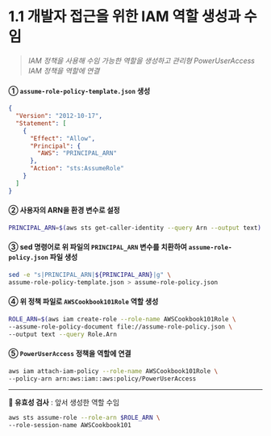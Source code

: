 # 1.1 개발자 접근을 위한 IAM 역할 생성과 수임

> _IAM 정책을 사용해 수임 가능한 역할을 생성하고 관리형 PowerUserAccess IAM 정책을 역할에 연결_

#### ① `assume-role-policy-template.json` 생성

```json
{
  "Version": "2012-10-17",
  "Statement": [
    {
      "Effect": "Allow",
      "Principal": {
        "AWS": "PRINCIPAL_ARN"
      },
      "Action": "sts:AssumeRole"
    }
  ]
}
```

#### ② 사용자의 ARN을 환경 변수로 설정

```bash
PRINCIPAL_ARN=$(aws sts get-caller-identity --query Arn --output text)
```

#### ③ sed 명령어로 위 파일의 `PRINCIPAL_ARN` 변수를 치환하여 `assume-role-policy.json` 파일 생성

```bash
sed -e "s|PRINCIPAL_ARN|${PRINCIPAL_ARN}|g" \
assume-role-policy-template.json > assume-role-policy.json
```

#### ④ 위 정책 파일로 `AWSCookbook101Role` 역할 생성

```bash
ROLE_ARN=$(aws iam create-role --role-name AWSCookbook101Role \
--assume-role-policy-document file://assume-role-policy.json \
--output text --query Role.Arn
```

#### ⑤ `PowerUserAccess` 정책을 역할에 연결

```bash
aws iam attach-iam-policy --role-name AWSCookbook101Role \
--policy-arn arn:aws:iam::aws:policy/PowerUserAccess
```

---

**🥕 유효성 검사** : 앞서 생성한 역할 수임

```bash
aws sts assume-role --role-arn $ROLE_ARN \
--role-session-name AWSCookbook101
```
